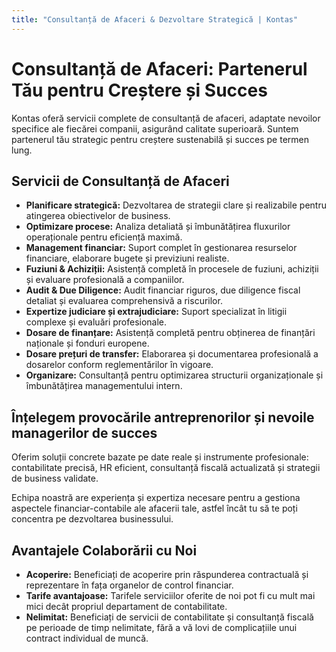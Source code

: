 ```yaml
---
title: "Consultanță de Afaceri & Dezvoltare Strategică | Kontas"
---
```

<!-- Hreflang tags for SEO -->
<!--
<link rel="alternate" href="https://kontas.ro/servicii/consultanta-afaceri/" hreflang="ro-RO" />
<link rel="alternate" href="https://kontas.ro/en/services/business-advisory/" hreflang="en-RO" />
<link rel="alternate" href="https://kontas.ro/servicii/consultanta-afaceri/" hreflang="x-default" />
-->

# Consultanță de Afaceri: Partenerul Tău pentru Creștere și Succes

Kontas oferă servicii complete de consultanță de afaceri, adaptate nevoilor specifice ale fiecărei companii, asigurând calitate superioară. Suntem partenerul tău strategic pentru creștere sustenabilă și succes pe termen lung.

## Servicii de Consultanță de Afaceri

*   **Planificare strategică:** Dezvoltarea de strategii clare și realizabile pentru atingerea obiectivelor de business.
*   **Optimizare procese:** Analiza detaliată și îmbunătățirea fluxurilor operaționale pentru eficiență maximă.
*   **Management financiar:** Suport complet în gestionarea resurselor financiare, elaborare bugete și previziuni realiste.
*   **Fuziuni & Achiziții:** Asistență completă în procesele de fuziuni, achiziții și evaluare profesională a companiilor.
*   **Audit & Due Diligence:** Audit financiar riguros, due diligence fiscal detaliat și evaluarea comprehensivă a riscurilor.
*   **Expertize judiciare și extrajudiciare:** Suport specializat în litigii complexe și evaluări profesionale.
*   **Dosare de finanțare:** Asistență completă pentru obținerea de finanțări naționale și fonduri europene.
*   **Dosare prețuri de transfer:** Elaborarea și documentarea profesională a dosarelor conform reglementărilor în vigoare.
*   **Organizare:** Consultanță pentru optimizarea structurii organizaționale și îmbunătățirea managementului intern.

## Înțelegem provocările antreprenorilor și nevoile managerilor de succes

Oferim soluții concrete bazate pe date reale și instrumente profesionale: contabilitate precisă, HR eficient, consultanță fiscală actualizată și strategii de business validate.

Echipa noastră are experiența și expertiza necesare pentru a gestiona aspectele financiar-contabile ale afacerii tale, astfel încât tu să te poți concentra pe dezvoltarea businessului.

## Avantajele Colaborării cu Noi

*   **Acoperire:** Beneficiați de acoperire prin răspunderea contractuală și reprezentare în fața organelor de control financiar.
*   **Tarife avantajoase:** Tarifele serviciilor oferite de noi pot fi cu mult mai mici decât propriul departament de contabilitate.
*   **Nelimitat:** Beneficiați de servicii de contabilitate și consultanță fiscală pe perioade de timp nelimitate, fără a vă lovi de complicațiile unui contract individual de muncă.
